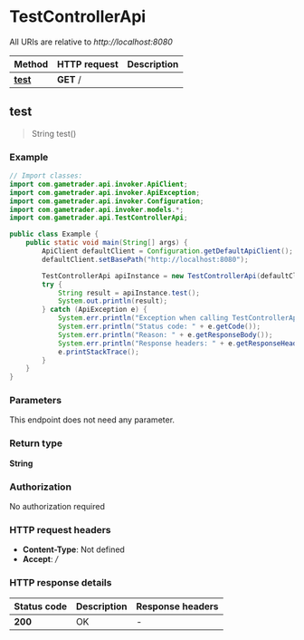 # TestControllerApi

All URIs are relative to *http://localhost:8080*

Method | HTTP request | Description
------------- | ------------- | -------------
[**test**](TestControllerApi.md#test) | **GET** / | 



## test

> String test()



### Example

```java
// Import classes:
import com.gametrader.api.invoker.ApiClient;
import com.gametrader.api.invoker.ApiException;
import com.gametrader.api.invoker.Configuration;
import com.gametrader.api.invoker.models.*;
import com.gametrader.api.TestControllerApi;

public class Example {
    public static void main(String[] args) {
        ApiClient defaultClient = Configuration.getDefaultApiClient();
        defaultClient.setBasePath("http://localhost:8080");

        TestControllerApi apiInstance = new TestControllerApi(defaultClient);
        try {
            String result = apiInstance.test();
            System.out.println(result);
        } catch (ApiException e) {
            System.err.println("Exception when calling TestControllerApi#test");
            System.err.println("Status code: " + e.getCode());
            System.err.println("Reason: " + e.getResponseBody());
            System.err.println("Response headers: " + e.getResponseHeaders());
            e.printStackTrace();
        }
    }
}
```

### Parameters

This endpoint does not need any parameter.

### Return type

**String**

### Authorization

No authorization required

### HTTP request headers

- **Content-Type**: Not defined
- **Accept**: */*


### HTTP response details
| Status code | Description | Response headers |
|-------------|-------------|------------------|
| **200** | OK |  -  |

